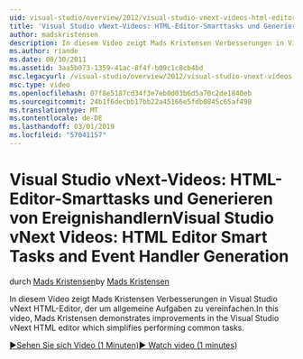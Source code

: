 ```yaml
---
uid: visual-studio/overview/2012/visual-studio-vnext-videos-html-editor-smart-tasks-and-event-handler-generation
title: 'Visual Studio vNext-Videos: HTML-Editor-Smarttasks und Generieren von Ereignishandlern | Microsoft-Dokumentation'
author: madskristensen
description: In diesem Video zeigt Mads Kristensen Verbesserungen in Visual Studio vNext HTML-Editor, der um allgemeine Aufgaben zu vereinfachen.
ms.author: riande
ms.date: 08/30/2011
ms.assetid: 3aa5b073-1359-41ac-8f4f-b09c1c8cb4bd
msc.legacyurl: /visual-studio/overview/2012/visual-studio-vnext-videos-html-editor-smart-tasks-and-event-handler-generation
msc.type: video
ms.openlocfilehash: 07f8e5187cd34f3e7eb0d03b6d5a70c2de1840eb
ms.sourcegitcommit: 24b1f6decbb17bb22a45166e5fdb0845c65af498
ms.translationtype: MT
ms.contentlocale: de-DE
ms.lasthandoff: 03/01/2019
ms.locfileid: "57041157"
---
```

<a name="visual-studio-vnext-videos-html-editor-smart-tasks-and-event-handler-generation"></a><span data-ttu-id="1586a-103">Visual Studio vNext-Videos: HTML-Editor-Smarttasks und Generieren von Ereignishandlern</span><span class="sxs-lookup"><span data-stu-id="1586a-103">Visual Studio vNext Videos: HTML Editor Smart Tasks and Event Handler Generation</span></span>
====================
<span data-ttu-id="1586a-104">durch [Mads Kristensen](https://github.com/madskristensen)</span><span class="sxs-lookup"><span data-stu-id="1586a-104">by [Mads Kristensen](https://github.com/madskristensen)</span></span>

<span data-ttu-id="1586a-105">In diesem Video zeigt Mads Kristensen Verbesserungen in Visual Studio vNext HTML-Editor, der um allgemeine Aufgaben zu vereinfachen.</span><span class="sxs-lookup"><span data-stu-id="1586a-105">In this video, Mads Kristensen demonstrates improvements in the Visual Studio vNext HTML editor which simplifies performing common tasks.</span></span>

[<span data-ttu-id="1586a-106">&#9654;Sehen Sie sich Video (1 Minuten)</span><span class="sxs-lookup"><span data-stu-id="1586a-106">&#9654; Watch video (1 minutes)</span></span>](https://channel9.msdn.com/Blogs/ASP-NET-Site-Videos/visual-studio-vnext-videos-html-editor-smart-tasks-and-event-handler-generation)
